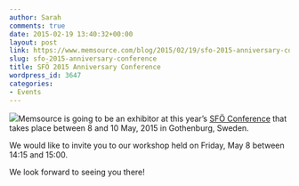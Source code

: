 ```yaml
---
author: Sarah
comments: true
date: 2015-02-19 13:40:32+00:00
layout: post
link: https://www.memsource.com/blog/2015/02/19/sfo-2015-anniversary-conference/
slug: sfo-2015-anniversary-conference
title: SFÖ 2015 Anniversary Conference
wordpress_id: 3647
categories:
- Events
---
```


[![](/wp-content/uploads/2015/01/SFO-2015-Anniversary-Conference.png)](http://www.sfoe.se/eng/pages/conference-2015.aspx)Memsource is going to be an exhibitor at this year’s [SFÖ Conference](http://www.sfoe.se/eng/pages/conference-2015.aspx) that takes place between 8 and 10 May, 2015 in Gothenburg, Sweden.<!-- more -->

We would like to invite you to our workshop held on Friday, May 8 between 14:15 and 15:00.

We look forward to seeing you there!
